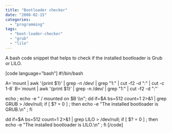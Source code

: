 ```yaml
---
title: "Bootloader checker"
date: "2008-02-15"
categories: 
  - "programming"
tags: 
  - "boot-loader-checker"
  - "grub"
  - "lilo"
---
```


A bash code snippet that helps to check if the installed bootloader is Grub or LILO.

\[code language="bash"\] #!/bin/bash

A=\`mount | awk '{print $1}' | grep -n /dev/ | grep "1:" | cut -f2 -d ":" | cut -c 1-8\` B=\`mount | awk '{print $1}' | grep -n /dev/ | grep "1:" | cut -f2 -d ":"\`

echo ; echo -e " / mounted on $B \\n"; dd if=$A bs=512 count=1 2>&1 | grep GRUB > /dev/null; if \[ $? = 0 \] ; then echo -e "The installed bootloader is GRUB.\\n" ; fi

dd if=$A bs=512 count=1 2>&1 | grep LILO > /dev/null; if \[ $? = 0 \] ; then echo -e "The installed bootloader is LILO.\\n" ; fi \[/code\]
